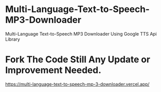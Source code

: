 # Multi-Language-Text-to-Speech-MP3-Downloader
Multi-Language Text-to-Speech MP3 Downloader Using Google TTS Api Library

# Fork The Code Still Any Update or Improvement Needed.

https://multi-language-text-to-speech-mp-3-downloader.vercel.app/

